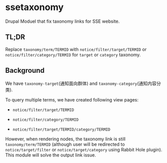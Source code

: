 # ssetaxonomy

Drupal Moduel that fix taxonomy links for SSE website.

## TL;DR

Replace `taxonomy/term/TERMID` with `notice/filter/target/TERMID` or `notice/filter/category/TERMID` for `target` or `category` taxonomy.

## Background

We have `taxonomy-target`(通知面向群体) and `taxonomy-category`(通知内容分类).

To query multiple terms, we have created following view pages:

- `notice/filter/target/TERMID`

- `notice/filter/category/TERMID`

- `notice/filter/target/TERMID/category/TERMID`

However, when rendering nodes, the taxonomy link is still `taxonomy/term/TERMID` (although user will be redirected to `notice/target/filter` or `notice/target/category` using Rabbit Hole plugin). This module will solve the output link issue.